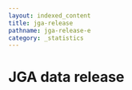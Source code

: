```yaml
---
layout: indexed_content
title: jga-release
pathname: jga-release-e
category: _statistics
---
```


<div id="primary">

<div id="page_main">

# JGA data release

<div id="stat_area">

</div>

</div>

</div>
